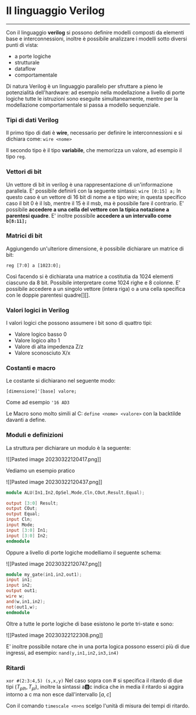 # Il linguaggio Verilog
---
Con il linguaggio **verilog** si possono definire modelli composti da elementi base e interconnessioni, inoltre è possibile analizzare i modelli sotto diversi punti di vista:
- a porte logiche
- strutturale
- dataflow
- comportamentale

Di natura Verilog è un linguaggio parallelo per sfruttare a pieno le potenzialità dell'hardware: ad esempio nella modellazione a livello di porte logiche tutte le istruzioni sono eseguite simultaneamente, mentre per la modellazione comportamentale si passa a modello sequenziale.

### Tipi di dati Verilog

Il primo tipo di dati è **wire**, necessario per definire le interconnessioni e si dichiara come: `wire <nome>`

Il secondo tipo è il tipo **variabile**, che memorizza un valore, ad esempio il tipo `reg`.

### Vettori di bit

Un vettore di bit in verilog è una rappresentazione di un'informazione parallela. E' possibile definirli con la seguente sintassi: `wire [0:15] a;`
In questo caso è un vettore di 16 bit di nome a e tipo wire; in questa specifico caso il bit 0 è il lsb, mentre il 15 è il msb, ma è possibile fare il contrario.
E' possibile **accedere a una cella del vettore con la tipica notazione a parentesi quadre**.
E' inoltre possibile **accedere a un intervallo come `b[8:11];`**

### Matrici di bit

Aggiungendo un'ulteriore dimensione, è possibile dichiarare un matrice di bit:

```
reg [7:0] a [1023:0];
```

Così facendo si è dichiarata una matrice a costitutia da 1024 elementi ciascuno da 8 bit. Possibile interpretare come 1024 righe e 8 colonne.
E' possibile accedere a un singolo vettore (intera riga) o a una cella specifica con le doppie parentesi quadre\[\]\[\].

### Valori logici in Verilog

I valori logici che possono assumere i bit sono di quattro tipi:
- Valore logico basso 0
- Valore logico alto 1
- Valore di alta impedenza Z/z
- Valore sconosciuto X/x

### Costanti e macro

Le costante si dichiarano nel seguente modo:

```
[dimensione]'[base] valore;
```

Come ad esempio `'16 AD3`

Le Macro sono molto simili al C:
`define <nome> <valore>` con la backtilde davanti a define.

### Moduli e definizioni

La struttura per dichiarare un modulo è la seguente:

![[Pasted image 20230322120417.png]]

Vediamo un esempio pratico

![[Pasted image 20230322120437.png]]

```verilog
module ALU(In1,In2,OpSel,Mode,Cln,COut,Result,Equal);

output [3:0] Result;
output COut;
output Equal;
input Cln;
input Mode;
input [3:0] In1;
input [3:0] In2;
endmodule
```

Oppure a livello di porte logiche modelliamo il seguente schema:

![[Pasted image 20230322120747.png]]

```verilog
module my_gate(in1,in2,out1);
input in1;
input in2;
output out1;
wire w;
and(w,in1,in2);
not(out1,w);
endmodule
```

Oltre a tutte le porte logiche di base esistono le porte tri-state e sono:

![[Pasted image 20230322122308.png]]

E' inoltre possibile notare che in una porta logica possono esserci più di due ingressi, ad esempio: `nand(y,in1,in2,in3,in4)`

### Ritardi

`xor #(2:3:4,5) (s,x,y)`
Nel caso sopra con # si specifica il ritardo di due tipi ($T_{plh},T_{pl}$), inoltre la sintassi a:b:c indica che in media il ritardo si aggira intorno a c ma non esce dall'intervallo $[a,c]$

Con il comando `timescale <n>ns` scelgo l'unità di misura dei tempi di ritardo.
